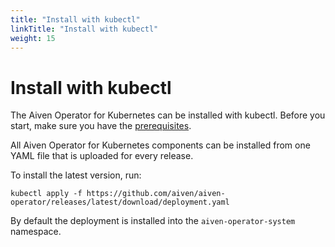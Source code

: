 ```yaml
---
title: "Install with kubectl"
linkTitle: "Install with kubectl"
weight: 15
---
```


# Install with kubectl

The Aiven Operator for Kubernetes can be installed with kubectl. Before you start, make sure you have the [prerequisites](prerequisites.md).

All Aiven Operator for Kubernetes components can be installed from one YAML file that is uploaded for every release.

To install the latest version, run:

```shell
kubectl apply -f https://github.com/aiven/aiven-operator/releases/latest/download/deployment.yaml
```

By default the deployment is installed into the `aiven-operator-system` namespace.